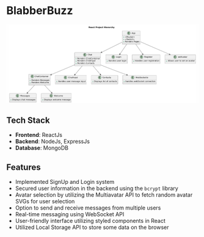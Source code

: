 # BlabberBuzz

![Project Screenshot](./picture1.png)

## Tech Stack

- **Frontend**: ReactJs
- **Backend**: NodeJs, ExpressJs
- **Database**: MongoDB

## Features

- Implemented SignUp and Login system
- Secured user information in the backend using the `bcrypt` library
- Avatar selection by utilizing the Multiavatar API to fetch random avatar SVGs for user selection
- Option to send and receive messages from multiple users
- Real-time messaging using WebSocket API
- User-friendly interface utilizing styled components in React
- Utilized Local Storage API to store some data on the browser
